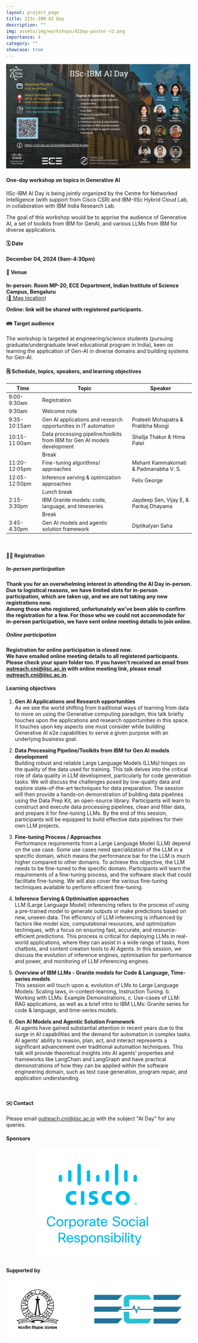 ```yaml
---
layout: project_page
title: IISc-IBM AI Day
description: ""
img: assets/img/workshops/AIDay-poster-v3.png
importance: 4
category: ""
showcase: true
---
```


<div class="container-fluid mb-2 mt-2">
<img class="img-fluid" src= "/assets/img/workshops/AIDay-poster-v3.png"/>
</div>

#### One-day workshop on topics in Generative AI

IISc-IBM AI Day is being jointly organized by the Centre for Networked Intelligence (with support from Cisco CSR) and IBM-IISc Hybrid Cloud Lab, in collaboration with IBM India Research Lab.

The goal of this workshop would be to apprise the audience of Generative AI, a set of toolkits from IBM for GenAI, and various LLMs from IBM for diverse applications.

#### 🗓️ Date

**December 04, 2024 (9am-4:30pm)**

#### 📍 Venue

**In-person: Room MP-20, ECE Department, Indian Institute of Science Campus, Bengaluru**<br>
([📌 Map location](https://maps.app.goo.gl/NMirvDu29TTQhtiw7))

**Online: link will be shared with registered participants.**

#### 👪 Target audience

The workshop is targeted at engineering/science students (pursuing graduate/undergraduate level educational program in India), keen on learning the application of Gen-AI in diverse domains and building systems for Gen-AI.

#### 🗒️ Schedule, topics, speakers, and learning objectives

<div class="table-responsive">

| Time               | Topic                                                                 | Speaker                           |
|--------------------|-----------------------------------------------------------------------|-----------------------------------|
| 9:00-9:30am        | Registration                                                         |                                   |
| 9:30am             | Welcome note                                                         |                                   |
| 9:35-10:15am       | Gen AI applications and research opportunities in IT automation       | Prateeti Mohapatra & Pratibha Moogi |
| 10:15-11:00am      | Data processing pipeline/toolkits from IBM for Gen AI models development | Shailja Thakur & Hima Patel       |
|                    | Break                                                                 |                                   |
| 11:20-12:05pm      | Fine-tuning algorithms/ approaches                                    | Mehant Kammakomati & Padmanabha V. S. |
| 12:05-12:50pm      | Inference serving & optimization approaches                           | Felix George                     |
|                    | Lunch break                                                           |                                   |
| 2:15-3:30pm        | IBM Granite models: code, language, and timeseries                    | Jaydeep Sen, Vijay E, & Pankaj Dhayama |
|                    | Break                                                                 |                                   |
| 3:45-4:30pm        | Gen AI models and agentic solution framework                          | Diptikalyan Saha                 |

</div>
<br>

#### 👥➕  Registration

##### In-person participation

**Thank you for an overwhelming interest in attending the AI Day in-person. Due to logistical reasons, we have limited slots for in-person participation, which are taken up, and we are not taking any new registrations now.**
<br>
**Among those who registered, unfortunately we've been able to confirm the registration for a few. 
For those who we could not accommodate for in-person participation, we have sent online meeting details to join online.**
<br>

##### Online participation

**Registration for online participation is closed now.**
<br>
**We have emailed online meeting details to all registered participants. Please check your spam folder too. If you haven't received an email from outreach.cni@iisc.ac.in with online meeting link, please email outreach.cni@iisc.ac.in.**

#### Learning objectives

1. **Gen AI Applications and Research opportunities**  
  As we see the world shifting from traditional ways of learning from data to more on using the Generative computing paradigm, this talk briefly touches upon the applications and research opportunities in this space. It touches upon key aspects one must consider while building Generative AI e2e capabilities to serve a given purpose with an underlying business goal.

2. **Data Processing Pipeline/Toolkits from IBM for Gen AI models development**  
  Building robust and reliable Large Language Models (LLMs) hinges on the quality of the data used for training. This talk delves into the critical role of data quality in LLM development, particularly for code generation tasks. We will discuss the challenges posed by low-quality data and explore state-of-the-art techniques for data preparation. The session will then provide a hands-on demonstration of building data pipelines using the Data Prep Kit, an open-source library. Participants will learn to construct and execute data processing pipelines, clean and filter data, and prepare it for fine-tuning LLMs. By the end of this session, participants will be equipped to build effective data pipelines for their own LLM projects.

3. **Fine-tuning Process / Approaches**  
  Performance requirements from a Large Language Model (LLM) depend on the use case. Some use cases need specialization of the LLM in a specific domain, which means the performance bar for the LLM is much higher compared to other domains. To achieve this objective, the LLM needs to be fine-tuned to the specific domain. Participants will learn the requirements of a fine-tuning process, and the software stack that could facilitate fine-tuning. We will also cover the various fine-tuning techniques available to perform efficient fine-tuning.

4. **Inference Serving & Optimisation approaches**  
  LLM (Large Language Model) inferencing refers to the process of using a pre-trained model to generate outputs or make predictions based on new, unseen data. The efficiency of LLM inferencing is influenced by factors like model size, computational resources, and optimization techniques, with a focus on ensuring fast, accurate, and resource-efficient predictions. This process is critical for deploying LLMs in real-world applications, where they can assist in a wide range of tasks, from chatbots, and content creation tools to AI Agents. In this session, we discuss the evolution of inference engines, optimisation for performance and power, and monitoring of LLM inferencing engines.

5. **Overview of IBM LLMs - Granite models for Code & Language, Time-series models**  
  This session will touch upon a. evolution of LMs to Large Language Models: Scaling laws, in-context-learning, Instruction Tuning. b. Working with LLMs: Example Demonstrations, c. Use-cases of LLM: RAG applications, as well as a brief intro to IBM LLMs: Granite series for code & language, and time-series models.

6. **Gen AI Models and Agentic Solution Framework**  
  AI agents have gained substantial attention in recent years due to the surge in AI capabilities and the demand for automation in complex tasks. AI agents' ability to reason, plan, act, and interact represents a significant advancement over traditional automation techniques. This talk will provide theoretical insights into AI agents' properties and frameworks like LangChain and LangGraph and have practical demonstrations of how they can be applied within the software engineering domain, such as test case generation, program repair, and application understanding.

<br>

#### ✉️  Contact

Please email [outreach.cni@iisc.ac.in](mailto:outreach.cni@iisc.ac.in) with the subject "AI Day" for any queries.

#### Sponsors

<div class="container-fluid" align="center">
      <img src="/assets/img/Logos/Cisco CSR Logos-TM-vert.png" alt="Cisco CSR logo" class="img-fluid" style="height: 300px; object-fit: contain;"/> 
</div>

#### Supported by

<div class="container-fluid" align="center">
<img class="img-fluid" src= "/assets/img/workshops/iisc-ece-logos.png"/>
</div>